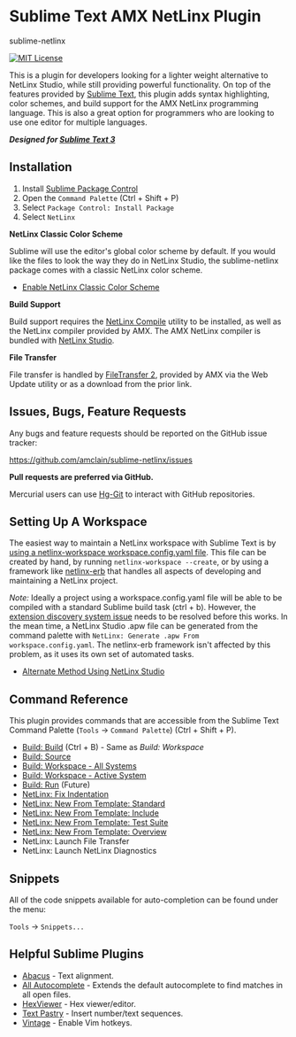 Sublime Text AMX NetLinx Plugin
===============================
sublime-netlinx

[![MIT License](https://img.shields.io/badge/license-MIT-yellowgreen.svg)](https://github.com/amclain/sublime-netlinx/blob/master/license.txt)

This is a plugin for developers looking for a lighter weight alternative to
NetLinx Studio, while still providing powerful functionality. On top of the
features provided by [Sublime Text](http://www.sublimetext.com/), this plugin
adds syntax highlighting, color schemes, and build support for the AMX NetLinx
programming language. This is also a great option for programmers who are
looking to use one editor for multiple languages.

***Designed for [Sublime Text 3](http://www.sublimetext.com/3)***


Installation
------------
1. Install [Sublime Package Control](https://packagecontrol.io/installation)
1. Open the `Command Palette` (Ctrl + Shift + P)
1. Select `Package Control: Install Package`
1. Select `NetLinx`

**NetLinx Classic Color Scheme**

Sublime will use the editor's global color scheme by default. If you would like
the files to look the way they do in NetLinx Studio, the sublime-netlinx package
comes with a classic NetLinx color scheme.

* [Enable NetLinx Classic Color Scheme](docs/enable_netlinx_classic_color_scheme.md)

**Build Support**

Build support requires the [NetLinx Compile](https://github.com/amclain/netlinx-compile)
utility to be installed, as well as the NetLinx compiler provided by AMX. The
AMX NetLinx compiler is bundled with [NetLinx Studio](http://www.amx.com/techcenter/applications.asp?Category=Development%20Tools#NetLinx%20Studio).

**File Transfer**

File transfer is handled by [FileTransfer 2](http://www.amx.com/techcenter/applications.asp?Category=Development%20Tools#FileTransfer%202),
provided by AMX via the Web Update utility or as a download from the prior link.


Issues, Bugs, Feature Requests
------------------------------
Any bugs and feature requests should be reported on the GitHub issue tracker:

https://github.com/amclain/sublime-netlinx/issues


**Pull requests are preferred via GitHub.**

Mercurial users can use [Hg-Git](http://hg-git.github.io/) to interact with
GitHub repositories.


Setting Up A Workspace
----------------------
The easiest way to maintain a NetLinx workspace with Sublime Text is by
[using a netlinx-workspace workspace.config.yaml file](https://github.com/amclain/netlinx-workspace#yaml-workspace-configuration).
This file can be created by hand, by running `netlinx-workspace --create`, or by
using a framework like [netlinx-erb](https://github.com/amclain/netlinx-erb#netlinx-erb)
that handles all aspects of developing and maintaining a NetLinx project.

*Note:* Ideally a project using a workspace.config.yaml file will be able to be
compiled with a standard Sublime build task (ctrl + b). However, the
[extension discovery system issue](https://github.com/amclain/netlinx-compile/issues/9)
needs to be resolved before this works. In the mean time, a NetLinx Studio .apw
file can be generated from the command palette with
`NetLinx: Generate .apw From workspace.config.yaml`. The netlinx-erb framework
isn't affected by this problem, as it uses its own set of automated tasks.

* [Alternate Method Using NetLinx Studio](docs/setting_up_a_workspace_with_netlinx_studio.md)


Command Reference
-----------------
This plugin provides commands that are accessible from the Sublime Text Command
Palette (`Tools` -> `Command Palette`) (Ctrl + Shift + P).

* [Build: Build](docs/build.md) (Ctrl + B) - Same as *Build: Workspace*
* [Build: Source](docs/build.md)
* [Build: Workspace - All Systems](docs/build.md)
* [Build: Workspace - Active System](docs/build.md)
* [Build: Run](docs/build.md) (Future)
* [NetLinx: Fix Indentation](docs/fix_indentation.md)
* [NetLinx: New From Template: Standard](docs/new_from_template.md)
* [NetLinx: New From Template: Include](docs/new_from_template.md)
* [NetLinx: New From Template: Test Suite](docs/new_from_template.md)
* [NetLinx: New From Template: Overview](docs/new_from_template.md)
* NetLinx: Launch File Transfer
* NetLinx: Launch NetLinx Diagnostics


Snippets
--------
All of the code snippets available for auto-completion can be found under the menu:

`Tools` -> `Snippets...`


Helpful Sublime Plugins
-----------------------
* [Abacus](https://github.com/khiltd/Abacus) - Text alignment.
* [All Autocomplete](https://github.com/alienhard/SublimeAllAutocomplete) -
Extends the default autocomplete to find matches in all open files.
* [HexViewer](https://github.com/facelessuser/HexViewer) - Hex viewer/editor.
* [Text Pastry](https://github.com/duydao/Text-Pastry) - Insert number/text sequences.
* [Vintage](http://www.sublimetext.com/docs/3/vintage.html) - Enable Vim hotkeys.
